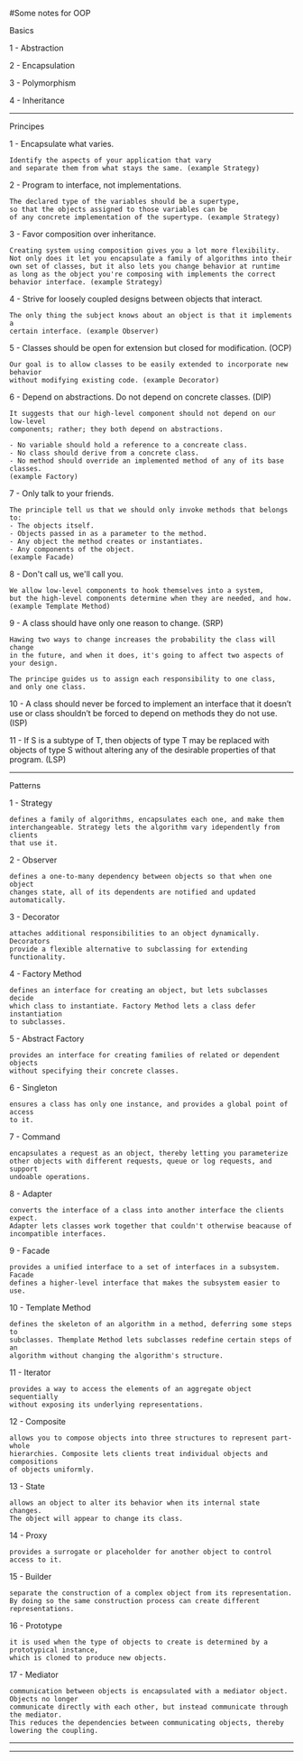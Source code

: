 #Some notes for OOP

Basics

1 - Abstraction

2 - Encapsulation

3 - Polymorphism

4 - Inheritance

******************************************************************

Principes

1 - Encapsulate what varies.

    Identify the aspects of your application that vary 
    and separate them from what stays the same. (example Strategy)

2 - Program to interface, not implementations.

    The declared type of the variables should be a supertype, 
    so that the objects assigned to those variables can be 
    of any concrete implementation of the supertype. (example Strategy)
    
3 - Favor composition over inheritance.

    Creating system using composition gives you a lot more flexibility.
    Not only does it let you encapsulate a family of algorithms into their
    own set of classes, but it also lets you change behavior at runtime
    as long as the object you're composing with implements the correct 
    behavior interface. (example Strategy)

4 - Strive for loosely coupled designs between objects that interact.

    The only thing the subject knows about an object is that it implements a 
    certain interface. (example Observer)

5 - Classes should be open for extension but closed for modification. (OCP)

    Our goal is to allow classes to be easily extended to incorporate new behavior 
    without modifying existing code. (example Decorator)

6 - Depend on abstractions. Do not depend on concrete classes. (DIP)

    It suggests that our high-level component should not depend on our low-level 
    components; rather; they both depend on abstractions.

    - No variable should hold a reference to a concreate class.
    - No class should derive from a concrete class.
    - No method should override an implemented method of any of its base classes.
    (example Factory)

7 - Only talk to your friends.

    The principle tell us that we should only invoke methods that belongs to:
    - The objects itself.
    - Objects passed in as a parameter to the method.
    - Any object the method creates or instantiates.
    - Any components of the object.
    (example Facade)

8 - Don't call us, we'll call you.

    We allow low-level components to hook themselves into a system, 
    but the high-level components determine when they are needed, and how.
    (example Template Method)

9 - A class should have only one reason to change. (SRP)

    Hawing two ways to change increases the probability the class will change
    in the future, and when it does, it's going to affect two aspects of your design.

    The principe guides us to assign each responsibility to one class,
    and only one class.

10 - A class should never be forced to implement an interface that it doesn’t use 
    or class shouldn’t be forced to depend on methods they do not use. (ISP)
    
11 - If S is a subtype of T, then objects of type T may be replaced with objects of type S 
    without altering any of the desirable properties of that program. (LSP)

******************************************************************

Patterns

  1 - Strategy
  
    defines a family of algorithms, encapsulates each one, and make them 
    interchangeable. Strategy lets the algorithm vary idependently from clients 
    that use it.

  2 - Observer
  
    defines a one-to-many dependency between objects so that when one object 
    changes state, all of its dependents are notified and updated automatically.
  
  3 - Decorator
  
    attaches additional responsibilities to an object dynamically. Decorators 
    provide a flexible alternative to subclassing for extending functionality.

  4 - Factory Method
  
    defines an interface for creating an object, but lets subclasses decide 
    which class to instantiate. Factory Method lets a class defer instantiation 
    to subclasses.  

  5 - Abstract Factory
  
    provides an interface for creating families of related or dependent objects 
    without specifying their concrete classes.

  6 - Singleton
  
    ensures a class has only one instance, and provides a global point of access
    to it.
    
  7 - Command
  
    encapsulates a request as an object, thereby letting you parameterize 
    other objects with different requests, queue or log requests, and support
    undoable operations.
    
  8 - Adapter
  
    converts the interface of a class into another interface the clients expect.
    Adapter lets classes work together that couldn't otherwise beacause of 
    incompatible interfaces.

  9 - Facade
  
    provides a unified interface to a set of interfaces in a subsystem. Facade 
    defines a higher-level interface that makes the subsystem easier to use.

  10 - Template Method
  
    defines the skeleton of an algorithm in a method, deferring some steps to
    subclasses. Themplate Method lets subclasses redefine certain steps of an 
    algorithm without changing the algorithm's structure.

  11 - Iterator
  
    provides a way to access the elements of an aggregate object sequentially
    without exposing its underlying representations.
    
  12 - Composite
  
    allows you to compose objects into three structures to represent part-whole
    hierarchies. Composite lets clients treat individual objects and compositions
    of objects uniformly.
    
  13 - State
  
    allows an object to alter its behavior when its internal state changes. 
    The object will appear to change its class.
    
  14 - Proxy
    
    provides a surrogate or placeholder for another object to control access to it.

  15 - Builder
  
    separate the construction of a complex object from its representation. 
    By doing so the same construction process can create different representations.
    
  16 - Prototype
  
    it is used when the type of objects to create is determined by a prototypical instance,
    which is cloned to produce new objects.

  17 - Mediator

    communication between objects is encapsulated with a mediator object. Objects no longer      
    communicate directly with each other, but instead communicate through the mediator. 
    This reduces the dependencies between communicating objects, thereby lowering the coupling.

******************************************************************
******************************************************************

